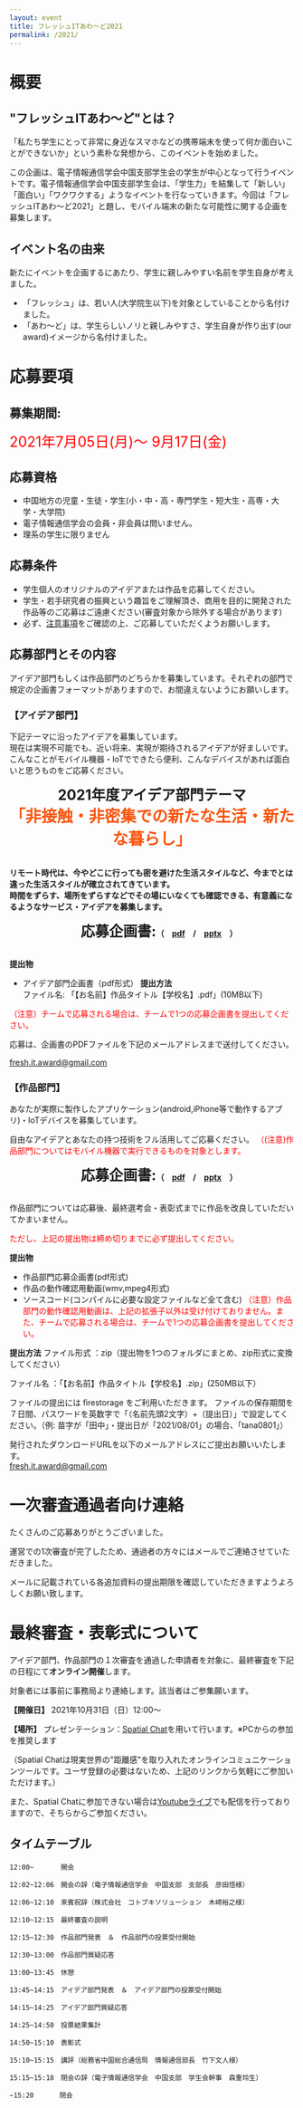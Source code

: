 ```yaml
---
layout: event
title: フレッシュITあわ〜ど2021
permalink: /2021/
---
```


# 概要
## "フレッシュITあわ〜ど"とは？
「私たち学生にとって非常に身近なスマホなどの携帯端末を使って何か面白いことができないか」という素朴な発想から、このイベントを始めました。

この企画は、電子情報通信学会中国支部学生会の学生が中心となって行うイベントです。電子情報通信学会中国支部学生会は、「学生力」を結集して「新しい」「面白い」「ワクワクする」ようなイベントを行なっていきます。今回は「フレッシュITあわ～ど2021」と題し、モバイル端末の新たな可能性に関する企画を募集します。

## イベント名の由来
新たにイベントを企画するにあたり、学生に親しみやすい名前を学生自身が考えました。

* 「フレッシュ」は、若い人(大学院生以下)を対象としていることから名付けました。
* 「あわ〜ど」は、学生らしいノリと親しみやすさ、学生自身が作り出す(our award)イメージから名付けました。

# 応募要項  
## 募集期間: 
<span style="font-size:25px; color: red;">2021年7月05日(月)～ 9月17日(金)</span> 

## 応募資格
* 中国地方の児童・生徒・学生(小・中・高・専門学生・短大生・高専・大学・大学院)
* 電子情報通信学会の会員・非会員は問いません。
* 理系の学生に限りません

## 応募条件
* 学生個人のオリジナルのアイデアまたは作品を応募してください。
* 学生・若手研究者の振興という趣旨をご理解頂き、商用を目的に開発された作品等のご応募はご遠慮ください(審査対象から除外する場合があります)
* 必ず、[注意事項]({{site.baseurl}}/caution)をご確認の上、ご応募していただくようお願いします。

## 応募部門とその内容
アイデア部門もしくは作品部門のどちらかを募集しています。それぞれの部門で規定の企画書フォーマットがありますので、お間違えないようにお願いします。

### 【アイデア部門】
下記テーマに沿ったアイデアを募集しています。<br>
現在は実現不可能でも、近い将来、実現が期待されるアイデアが好ましいです。​<br>
こんなことがモバイル機器・IoTでできたら便利、こんなデバイスがあれば面白いと思うものをご応募ください。<br>
<div style="text-align: center; font-weight: bold;">
<span style="font-size:25px">2021年度アイデア部門テーマ</span> <br>
<span style="font-size:28px; color: #F9550E;">「非接触・非密集での新たな生活・新たな暮らし」</span><br>
</div><br>

**リモート時代は、今やどこに行っても密を避けた生活スタイルなど、今までとは違った生活スタイルが確立されてきています。**<br>
**時間をずらす、場所をずらすなどでその場にいなくても確認できる、有意義になるようなサービス・アイデアを募集します。**

<div style="text-align: center; font-weight: bold;">
<span style="font-size:25px">　応募企画書:</span>（　<a href="">pdf</a>　/　<a href="">pptx</a>　）
</div><br>

**提出物**<br>
* アイデア部門企画書（pdf形式）
**提出方法**<br>
ファイル名: 「【お名前】作品タイトル【学校名】.pdf」(10MB以下)

<span style="color: red;">（注意）チームで応募される場合は、チームで1つの応募企画書を提出してください。</span>

応募は、企画書のPDFファイルを下記のメールアドレスまで送付してください。

[fresh.it.award@gmail.com](fresh.it.award@gmail.com)


### 【作品部門】
あなたが実際に製作したアプリケーション(android,iPhone等で動作するアプリ)・IoTデバイスを募集しています。

​自由なアイデアとあなたの持つ技術をフル活用してご応募ください。
<span style="color: red;">（(注意)作品部門についてはモバイル機器で実行できるものを対象とします。</span>

<div style="text-align: center; font-weight: bold;">
<span style="font-size:25px">　応募企画書:</span>（　<a href="">pdf</a>　/　<a href="">pptx</a>　）
</div><br>

作品部門については応募後、最終選考会・表彰式までに作品を改良していただいてかまいません。

<span style="color: red;">​ただし、上記の提出物は締め切りまでに必ず提出してください。</span>

**提出物**
* 作品部門応募企画書(pdf形式)
* 作品の動作確認用動画(wmv,mpeg4形式)
* ソースコード(コンパイルに必要な設定ファイルなど全て含む)
<span style="color: red;">（注意）作品部門の動作確認用動画は、上記の拡張子以外は受け付けておりません。また、チームで応募される場合は、チームで1つの応募企画書を提出してください。</span>

**提出方法**
ファイル形式 ：zip（提出物を1つのフォルダにまとめ、zip形式に変換してください）

ファイル名 ：「【お名前】作品タイトル【学校名】.zip」(250MB以下）

ファイルの提出には firestorage をご利用いただきます。
ファイルの保存期間を７日間、パスワードを英数字で「（名前先頭2文字）+（提出日）」で設定してください。（例: 苗字が「田中」・提出日が「2021/08/01」の場合、「tana0801」）

​発行されたダウンロードURLを以下のメールアドレスにご提出お願いいたします。<br>
[fresh.it.award@gmail.com](fresh.it.award@gmail.com)
<br>

# 一次審査通過者向け連絡
たくさんのご応募ありがとうございました。

運営での1次審査が完了したため、通過者の方々にはメールでご連絡させていただきました。

​メールに記載されている各追加資料の提出期限を確認していただきますようよろしくお願い致します。

# ​最終審査・表彰式について
アイデア部門、作品部門の１次審査を通過した申請者を対象に、最終審査を下記の日程にて**オンライン開催**します。

対象者には事前に事務局より連絡します。該当者はご参集願います。

**【開催日】** 2021年10月31日（日）12:00～

**【場所】** プレゼンテーション：[Spatial Chat](https://spatial.chat/s/freshitaward2021)を用いて行います。※PCからの参加を推奨します

（Spatial Chatは現実世界の"距離感"を取り入れたオンラインコミュニケーションツールです。ユーザ登録の必要はないため、上記のリンクから気軽にご参加いただけます。）

また、Spatial Chatに参加できない場合は[Youtubeライブ](https://youtu.be/qiFZG5BvbG0)でも配信を行っておりますので、そちらからご参加ください。

## タイムテーブル​

    12:00~　     開会

    12:02~12:06　開会の辞（電子情報通信学会　中国支部　支部長　彦田悟様）

    12:06~12:10　来賓祝辞（株式会社　コトブキソリューション　木崎裕之様）

    12:10~12:15　最終審査の説明

    12:15~12:30　作品部門発表　＆　作品部門の投票受付開始

    12:30~13:00　作品部門質疑応答

    13:00~13:45　休憩

    13:45~14:15　アイデア部門発表　＆　アイデア部門の投票受付開始

    14:15~14:25　アイデア部門質疑応答

    14:25~14:50　投票結果集計

    14:50~15:10　表彰式

    15:10~15:15　講評（総務省中国総合通信局　情報通信部長　竹下文人様）

    15:15~15:18　閉会の辞（電子情報通信学会　中国支部　学生会幹事　森重玲生）

    ~15:20　　   閉会


<div class="space-30"> </div>